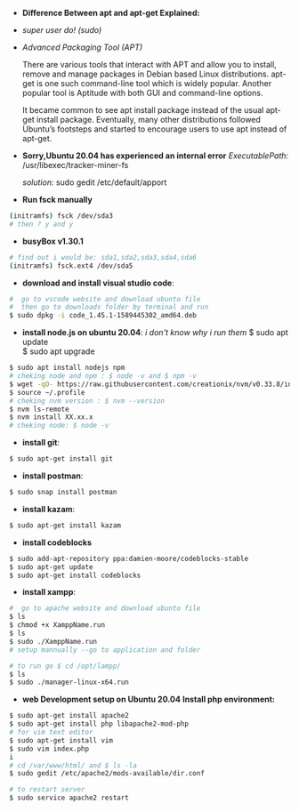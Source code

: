 
* **Difference Between apt and apt-get Explained:**
- *super user do! (sudo)*
- *Advanced Packaging Tool (APT)*

    There are various tools that interact with APT and allow you to install, remove and manage packages in Debian based Linux distributions. apt-get is one such command-line tool which is widely popular. Another popular tool is Aptitude with both GUI and command-line options.


    It became common to see apt install package instead of the usual apt-get install package. Eventually, many other distributions followed Ubuntu’s footsteps and started to encourage users to use apt instead of apt-get.

* **Sorry,Ubuntu 20.04 has experienced an internal error**
    *ExecutablePath:* 
    /usr/libexec/tracker-miner-fs 
    
    *solution:* 
    sudo gedit /etc/default/apport

* **Run fsck manually**
```sh
(initramfs) fsck /dev/sda3
# then ? y and y
```
* **busyBox v1.30.1**
```sh
# find out i would be: sda1,sda2,sda3,sda4,sda6
(initramfs) fsck.ext4 /dev/sda5  
```

* **download and install visual studio code**:
``` sh
#  go to vscode website and download ubunto file
#  then go to downloads folder by terminal and run
$ sudo dpkg -i code_1.45.1-1589445302_amd64.deb
```
* **install node.js on ubuntu 20.04**:
*i don't know why i run them*
$ sudo apt update <br>
$ sudo apt upgrade <br>

```sh
$ sudo apt install nodejs npm
# cheking node and npm : $ node -v and $ npm -v
$ wget -qO- https://raw.githubusercontent.com/creationix/nvm/v0.33.8/install.sh | bash
$ source ~/.profile 
# cheking nvm version : $ nvm --version
$ nvm ls-remote 
$ nvm install XX.xx.x
# cheking node: $ node -v
```
* **install git**:
```sh
$ sudo apt-get install git
```
* **install postman**:
```sh
$ sudo snap install postman
```
* **install kazam**:
```sh
$ sudo apt-get install kazam
```
* **install codeblocks**
```sh
$ sudo add-apt-repository ppa:damien-moore/codeblocks-stable
$ sudo apt-get update
$ sudo apt-get install codeblocks
```

* **install xampp**:
```sh
#  go to apache website and download ubunto file
$ ls
$ chmod +x XamppName.run
$ ls
$ sudo ./XamppName.run
# setup mannually --go to application and folder

# to run go $ cd /opt/lampp/
$ ls
$ sudo ./manager-linux-x64.run
```

* **web Development setup on Ubuntu 20.04** 
 **Install php environment:**
```sh
$ sudo apt-get install apache2
$ sudo apt-get install php libapache2-mod-php
# for vim text editor
$ sudo apt-get install vim
$ sudo vim index.php
i
# cd /var/www/html/ and $ ls -la
$ sudo gedit /etc/apache2/mods-available/dir.conf

# to restart server
$ sudo service apache2 restart

```
